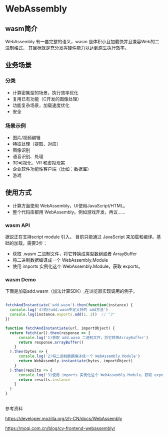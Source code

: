 # WebAssembly

## wasm简介 

WebAssembly 有一套完整的语义，wasm 是体积小且加载快并且兼容Web的二进制格式， 
其目标就是充分发挥硬件能力以达到原生执行效率。

## 业务场景

### 分类
- 计算密集型的场景，执行效率优化
- 复用已有功能（C开发的图像处理）
- 功能复杂场景，加载速度优化
- 安全

### 场景示例
- 图片/视频编辑
- 特征处理（提取、对应）
- 图像识别
- 语音识别、处理
- 3D可视化、VR 和虚拟现实
- 企业软件功能性客户端（比如：数据库）
- 游戏

## 使用方式
- 计算方面使用 WebAssembly，UI使用JavaScript/HTML。
- 整个代码库都用 WebAssembly。例如游戏开发，再议……

### wasm API
据说正在支持script module 引入。
目前只能通过 JavaScript 来加载和编译。基础的加载，需要3步：
- 获取 .wasm 二进制文件，将它转换成类型数组或者 ArrayBuffer
- 将二进制数据编译成一个 WebAssembly.Module
- 使用 imports 实例化这个 WebAssembly.Module，获取 exports。

### wasm Demo
下面是加载add.wasm（加法计算SDK）,在浏览器实现调用的例子。

```javascript

fetchAndInstantiate('add.wasm').then(function(instance) {
  console.log('4)执行add.wasm中定义好的 add方法')
  console.log(instance.exports.add(1, 2))  // "3"
})

function fetchAndInstantiate(url, importObject) {
  return fetch(url).then(response => {
      console.log('1)获取 add.wasm 二进制文件，将它转换ArrayBuffer')
      return response.arrayBuffer()
    }
  ).then(bytes => {
      console.log('2)将二进制数据编译成一个 WebAssembly.Module')
      return WebAssembly.instantiate(bytes, importObject)
    }
  ).then(results => {
      console.log('3)使用 imports 实例化这个 WebAssembly.Module，获取 exports')
      return results.instance
    }
  )
}

```

##

参考资料

https://developer.mozilla.org/zh-CN/docs/WebAssembly

https://moqi.com.cn/blog/cv-frontend-webassembly/   
